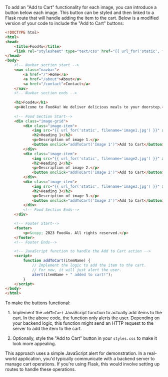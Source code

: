 To add an "Add to Cart" functionality for each image, you can introduce a button below each image. This button can be styled and then linked to a Flask route that will handle adding the item to the cart. Below is a modified version of your code to include the "Add to Cart" buttons:

```html
<!DOCTYPE html>
<html>
<head>
    <title>Food4u</title>
    <link rel="stylesheet" type="text/css" href="{{ url_for('static', filename='styles.css') }}">
</head>
<body>
    <!-- Navbar section start -->
    <nav class="navbar">
        <a href="/">Home</a>
        <a href="/about">About</a>
        <a href="/contact">Contact</a>
    </nav>
    <!-- Navbar section ends -->
    
    <h1>Food4u</h1>
    <p>Welcome to Food4u! We deliver delicious meals to your doorstep.</p>
    
    <!-- Food Section Start-->
    <div class="image-grid">
        <div class="image-item">
            <img src="{{ url_for('static', filename='image1.jpg') }}" alt="Image 1">
            <h2>Heading 1</h2>
            <p>Description of image 1.</p>
            <button onclick="addToCart('Image 1')">Add to Cart</button>
        </div>
        <div class="image-item">
            <img src="{{ url_for('static', filename='image2.jpg') }}" alt="Image 2">
            <h2>Heading 2</h2>
            <p>Description of image 2.</p>
            <button onclick="addToCart('Image 2')">Add to Cart</button>
        </div>
        <div class="image-item">
            <img src="{{ url_for('static', filename='image3.jpg') }}" alt="Image 3">
            <h2>Heading 3</h2>
            <p>Description of image 3.</p>
            <button onclick="addToCart('Image 3')">Add to Cart</button>
        </div>
        <!-- Food Section Ends-->
    </div>

    <!-- Footer Start-->
    <footer>
        <p>&copy; 2023 Food4u. All rights reserved.</p>
    </footer>
    <!-- Footer Ends-->

    <!-- JavaScript function to handle the Add to Cart action -->
    <script>
        function addToCart(itemName) {
            // Implement the logic to add the item to the cart.
            // For now, it will just alert the user.
            alert(itemName + " added to cart!");
        }
    </script>
</body>
</html>
```

To make the buttons functional:

1. Implement the `addToCart` JavaScript function to actually add items to the cart. In the above code, the function only alerts the user. Depending on your backend logic, this function might send an HTTP request to the server to add the item to the cart.

2. Optionally, style the "Add to Cart" button in your `styles.css` to make it look more appealing.

This approach uses a simple JavaScript alert for demonstration. In a real-world application, you'd typically communicate with a backend server to manage cart operations. If you're using Flask, this would involve setting up routes to handle these operations.